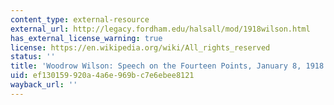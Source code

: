 ```yaml
---
content_type: external-resource
external_url: http://legacy.fordham.edu/halsall/mod/1918wilson.html
has_external_license_warning: true
license: https://en.wikipedia.org/wiki/All_rights_reserved
status: ''
title: 'Woodrow Wilson: Speech on the Fourteen Points, January 8, 1918'
uid: ef130159-920a-4a6e-969b-c7e6ebee8121
wayback_url: ''
---
```

